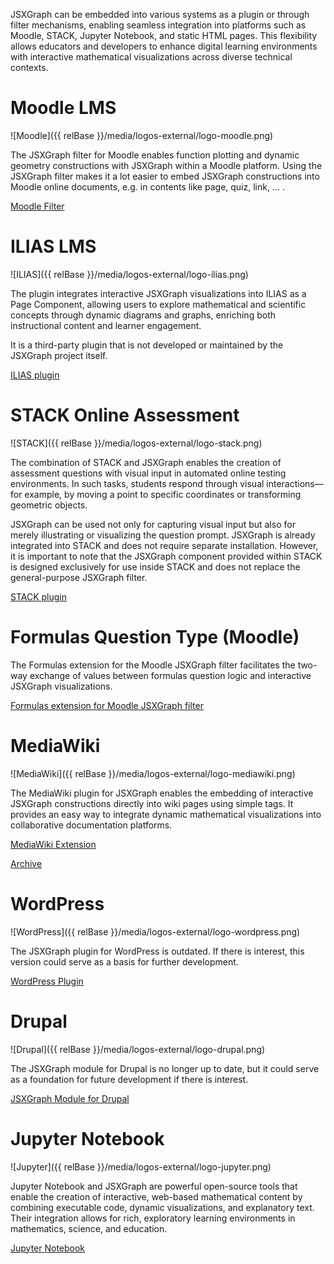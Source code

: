 <style>
#section-plugins img {
    width: 125px;
    height: auto;
}
</style>

JSXGraph can be embedded into various systems as a plugin or through filter mechanisms, enabling seamless integration into platforms such as Moodle, STACK, Jupyter Notebook, and static HTML pages. This flexibility allows educators and developers to enhance digital learning environments with interactive mathematical visualizations across diverse technical contexts.

# Moodle LMS

![Moodle]({{ relBase }}/media/logos-external/logo-moodle.png)

The JSXGraph filter for Moodle enables function plotting and dynamic geometry constructions with JSXGraph within a Moodle platform.
Using the JSXGraph filter makes it a lot easier to embed JSXGraph constructions into Moodle online documents, e.g. in contents like page, quiz, link, ... .

[Moodle Filter](https://github.com/jsxgraph/moodle-filter_jsxgraph)

# ILIAS LMS

![ILIAS]({{ relBase }}/media/logos-external/logo-ilias.png)

The plugin integrates interactive JSXGraph visualizations into ILIAS as a Page Component, allowing users to explore mathematical and scientific concepts through dynamic diagrams and graphs, enriching both instructional content and learner engagement. 

It is a third-party plugin that is not developed or maintained by the JSXGraph project itself.

[ILIAS plugin](https://docu.ilias.de/ilias.php?baseClass=ilrepositorygui&cmdNode=xv:mg:9y&cmdClass=ilDclDetailedViewGUI&cmd=renderRecord&ref_id=3342&record_id=12913&table_id=1&tableview_id=379)


# STACK Online Assessment

![STACK]({{ relBase }}/media/logos-external/logo-stack.png)

The combination of STACK and JSXGraph enables the creation of assessment questions with visual input in automated online testing environments. In such tasks, students respond through visual interactions—for example, by moving a point to specific coordinates or transforming geometric objects. 

JSXGraph can be used not only for capturing visual input but also for merely illustrating or visualizing the question prompt. JSXGraph is already integrated into STACK and does not require separate installation. However, it is important to note that the JSXGraph component provided within STACK is designed exclusively for use inside STACK and does not replace the general-purpose JSXGraph filter.

[STACK plugin](https://docs.stack-assessment.org/en/Specialist_tools/JSXGraph/)

# Formulas Question Type (Moodle)

The Formulas extension for the Moodle JSXGraph filter facilitates the two-way exchange of values between formulas question logic and interactive JSXGraph visualizations.

[Formulas extension for Moodle JSXGraph filter](https://github.com/jsxgraph/moodleformulas_jsxgraph)

# MediaWiki

![MediaWiki]({{ relBase }}/media/logos-external/logo-mediawiki.png)

The MediaWiki plugin for JSXGraph enables the embedding of interactive JSXGraph constructions directly into wiki pages using simple tags. It provides an easy way to integrate dynamic mathematical visualizations into collaborative documentation platforms.

[MediaWiki Extension](https://github.com/jsxgraph/jsxgraph/tree/main/plugins/mediawiki)

[Archive](https://www.mediawiki.org/w/index.php?oldid=2495951)

# WordPress

![WordPress]({{ relBase }}/media/logos-external/logo-wordpress.png)

The JSXGraph plugin for WordPress is outdated.
If there is interest, this version could serve as a basis for further development.

[WordPress Plugin](https://wordpress.org/plugins/jsxgraph/)

# Drupal

![Drupal]({{ relBase }}/media/logos-external/logo-drupal.png)

The JSXGraph module for Drupal is no longer up to date, but it could serve as a foundation for future development if there is interest.

[JSXGraph Module for Drupal](https://www.drupal.org/project/jsxgraph)

# Jupyter Notebook

![Jupyter]({{ relBase }}/media/logos-external/logo-jupyter.png)

Jupyter Notebook and JSXGraph are powerful open-source tools that enable the creation of interactive, web-based mathematical content by combining executable code, dynamic visualizations, and explanatory text. Their integration allows for rich, exploratory learning environments in mathematics, science, and education.

[Jupyter Notebook](https://jupyter.org)

